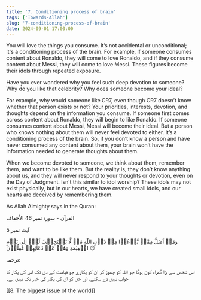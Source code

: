 ```yaml
---
title: '7. Conditioning process of brain'
tags: ['Towards-Allah']
slug: '7-conditioning-process-of-brain'
date: 2024-09-01 17:00:00
---
```


You will love the things you consume. It’s not accidental or unconditional; it's a conditioning process of the brain. For example, if someone consumes content about Ronaldo, they will come to love Ronaldo, and if they consume content about Messi, they will come to love Messi. These figures become their idols through repeated exposure.

Have you ever wondered why you feel such deep devotion to someone? Why do you like that celebrity? Why does someone become your ideal?

For example, why would someone like CR7, even though CR7 doesn’t know whether that person exists or not? Your priorities, interests, devotion, and thoughts depend on the information you consume. If someone first comes across content about Ronaldo, they will begin to like Ronaldo. If someone consumes content about Messi, Messi will become their ideal. But a person who knows nothing about them will never feel devoted to either. It’s a conditioning process of the brain. So, if you don’t know a person and have never consumed any content about them, your brain won’t have the information needed to generate thoughts about them.

When we become devoted to someone, we think about them, remember them, and want to be like them. But the reality is, they don’t know anything about us, and they will never respond to your thoughts or devotion, even on the Day of Judgment. Isn’t this similar to idol worship? These idols may not exist physically, but in our hearts, we have created small idols, and our hearts are deceived by remembering them.

As Allah Almighty says in the Quran:

القرآن - سورۃ نمبر 46 الأحقاف

آیت نمبر 5

وَمَنۡ اَضَلُّ مِمَّنۡ يَّدۡعُوۡا مِنۡ دُوۡنِ اللّٰهِ مَنۡ لَّا يَسۡتَجِيۡبُ لَهٗۤ اِلٰى يَوۡمِ الۡقِيٰمَةِ وَهُمۡ عَنۡ دُعَآئِهِمۡ غٰفِلُوۡنَ ۞

ترجمہ:

اس شخص سے بڑا گمراہ کون ہوگا جو اللہ کو چھوڑ کر ان کو پکارے جو قیامت کے دن تک اس کی پکار کا جواب نہیں دے سکتے، اور جن کو ان کی پکار کی خبر تک نہیں ہے۔

[[8. The biggest issue of the world]]
